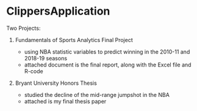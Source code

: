 # ClippersApplication

Two Projects:

1) Fundamentals of Sports Analytics Final Project
     - using NBA statistic variables to predict winning in the 2010-11 and 2018-19 seasons
     - attached document is the final report, along with the Excel file and R-code
     
2) Bryant University Honors Thesis
     - studied the decline of the mid-range jumpshot in the NBA
     - attached is my final thesis paper
